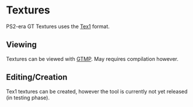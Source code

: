 # Textures

PS2-era GT Textures uses the [Tex1](../../formats/texture/img_tex1_textureset.md) format. 

## Viewing

Textures can be viewed with [GTMP](https://github.com/adeyblue/GTVolTools). May requires compilation however.

## Editing/Creation

Tex1 textures can be created, however the tool is currently not yet released (in testing phase).